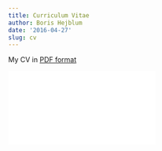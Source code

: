 ```yaml
---
title: Curriculum Vitae
author: Boris Hejblum
date: '2016-04-27'
slug: cv
---
```


My CV in <a href="CV_HEJBLUM.pdf" target="_blank">PDF format</a>

<html>
<body>
  <object data="CV_HEJBLUM.pdf##view=fit" type="application/pdf" width="80%" height="600">
        <embed src="CV_HEJBLUM.pdf##view=fit" type="application/pdf"/>
  </object>
</body>
</html>
